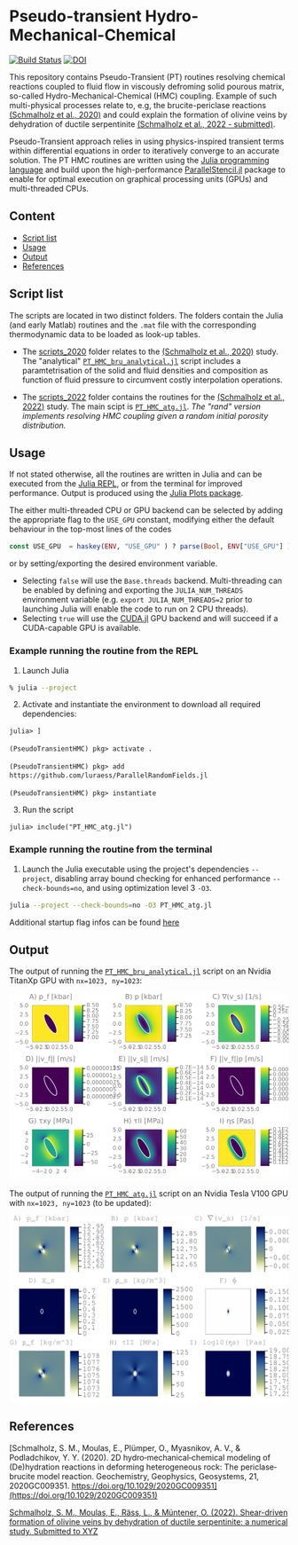 # Pseudo-transient Hydro-Mechanical-Chemical

[![Build Status](https://github.com/PTsolvers/PseudoTransientHMC.jl/actions/workflows/CI.yml/badge.svg?branch=main)](https://github.com/PTsolvers/PseudoTransientHMC.jl/actions/workflows/CI.yml?query=branch%3Amain)
[![DOI](https://zenodo.org/badge/299357364.svg)](https://zenodo.org/badge/latestdoi/299357364)

This repository contains Pseudo-Transient (PT) routines resolving chemical reactions coupled to fluid flow in viscously defroming solid pourous matrix, so-called Hydro-Mechanical-Chemical (HMC) coupling. Example of such multi-physical processes relate to, e.g, the brucite-periclase reactions [(Schmalholz et al., 2020)](https://doi.org/10.1029/2020GC009351) and could explain the formation of olivine veins by dehydration of ductile serpentinite [(Schmalholz et al., 2022 - submitted)]().

Pseudo-Transient approach relies in using physics-inspired transient terms within differential equations in order to iteratively converge to an accurate solution. The PT HMC routines are written using the [Julia programming language](https://julialang.org) and build upon the high-performance [ParallelStencil.jl](https://github.com/omlins/ParallelStencil.jl) package to enable for optimal execution on graphical processing units (GPUs) and multi-threaded CPUs.

## Content
* [Script list](#script-list)
* [Usage](#usage)
* [Output](#output)
* [References](#references)

## Script list
The scripts are located in two distinct folders. The folders contain the Julia (and early Matlab) routines and the `.mat` file with the corresponding thermodynamic data to be loaded as look-up tables.

- The [scripts_2020](scripts_2020) folder relates to the [(Schmalholz et al., 2020)](https://doi.org/10.1029/2020GC009351) study. The "analytical" [`PT_HMC_bru_analytical.jl`](scripts_2020/PT_HMC_bru_analytical.jl) script includes a paramtetrisation of the solid and fluid densities and composition as function of fluid pressure to circumvent costly interpolation operations.

- The [scripts_2022](scripts_2022) folder contains the routines for the [(Schmalholz et al., 2022)]() study. The main scipt is [`PT_HMC_atg.jl`](scripts_2022/PT_HMC_atg.jl). _The "rand" version implements resolving HMC coupling given a random initial porosity distribution._

## Usage
If not stated otherwise, all the routines are written in Julia and can be executed from the [Julia REPL], or from the terminal for improved performance. Output is produced using the [Julia Plots package].

The either multi-threaded CPU or GPU backend can be selected by adding the appropriate flag to the `USE_GPU` constant, modifying either the default behaviour in the top-most lines of the codes
```julia
const USE_GPU  = haskey(ENV, "USE_GPU" ) ? parse(Bool, ENV["USE_GPU"] ) : false
```
or by setting/exporting the desired environment variable.

- Selecting `false` will use the `Base.threads` backend. Multi-threading can be enabled by defining and exporting the `JULIA_NUM_THREADS` environment variable (e.g. `export JULIA_NUM_THREADS=2` prior to launching Julia will enable the code to run on 2 CPU threads).
- Selecting `true` will use the [CUDA.jl] GPU backend and will succeed if a CUDA-capable GPU is available.

### Example running the routine from the REPL

1. Launch Julia
```sh
% julia --project
```
2. Activate and instantiate the environment to download all required dependencies:
```julia-repl
julia> ]

(PseudoTransientHMC) pkg> activate .

(PseudoTransientHMC) pkg> add https://github.com/luraess/ParallelRandomFields.jl

(PseudoTransientHMC) pkg> instantiate
```
3. Run the script
```julia-repl
julia> include("PT_HMC_atg.jl")
```

### Example running the routine from the terminal

1. Launch the Julia executable using the project's dependencies `--project`, disabling array bound checking for enhanced performance `--check-bounds=no`, and using optimization level 3 `-O3`.
```sh
julia --project --check-bounds=no -O3 PT_HMC_atg.jl
```
Additional startup flag infos can be found [here](https://docs.julialang.org/en/v1/manual/getting-started/#man-getting-started)

## Output
The output of running the [`PT_HMC_bru_analytical.jl`](scripts_2020/PT_HMC_bru_analytical.jl) script on an Nvidia TitanXp GPU with `nx=1023, ny=1023`:

![PT-HMC code predicting brucite-periclase reaction](docs/PT_HMC_bru_1023x1023.png)

The output of running the [`PT_HMC_atg.jl`](scripts_2022/PT_HMC_atg.jl) script on an Nvidia Tesla V100 GPU with `nx=1023, ny=1023` (to be updated):

![PT-HMC code predicting olivine vein formation](docs/PT_HMC_atg_1023x1023.png)


## References
[Schmalholz, S. M., Moulas, E., Plümper, O., Myasnikov, A. V., & Podladchikov, Y. Y. (2020). 2D hydro‐mechanical‐chemical modeling of (De)hydration reactions in deforming heterogeneous rock: The periclase‐brucite model reaction. Geochemistry, Geophysics, Geosystems, 21, 2020GC009351. https://doi.org/10.1029/2020GC009351](https://doi.org/10.1029/2020GC009351)

[Schmalholz, S. M., Moulas, E., Räss, L., & Müntener, O. (2022). Shear-driven formation of olivine veins by dehydration of ductile serpentinite: a numerical study. Submitted to XYZ]()

[CUDA.jl]: https://github.com/JuliaGPU/CUDA.jl
[Julia Plots package]: https://github.com/JuliaPlots/Plots.jl
[Julia REPL]: https://docs.julialang.org/en/v1/stdlib/REPL/
